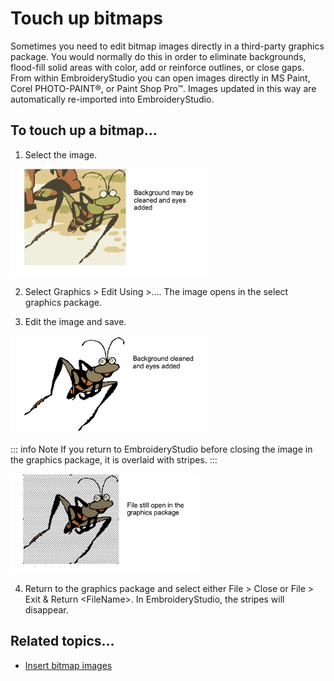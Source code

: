 # Touch up bitmaps

Sometimes you need to edit bitmap images directly in a third-party graphics package. You would normally do this in order to eliminate backgrounds, flood-fill solid areas with color, add or reinforce outlines, or close gaps. From within EmbroideryStudio you can open images directly in MS Paint, Corel PHOTO-PAINT®, or Paint Shop Pro™. Images updated in this way are automatically re-imported into EmbroideryStudio.

## To touch up a bitmap...

1. Select the image.

![EditImage1.png](assets/EditImage1.png)

2. Select Graphics > Edit Using >.... The image opens in the select graphics package.

3. Edit the image and save.

![EditImage3.png](assets/EditImage3.png)

::: info Note
If you return to EmbroideryStudio before closing the image in the graphics package, it is overlaid with stripes.
:::

![EditImage4.png](assets/EditImage4.png)

4. Return to the graphics package and select either File > Close or File > Exit & Return &lt;FileName&gt;. In EmbroideryStudio, the stripes will disappear.

## Related topics...

- [Insert bitmap images](Insert_bitmap_images)
